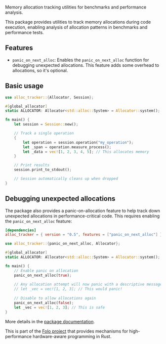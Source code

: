 Memory allocation tracking utilities for benchmarks and performance analysis.

This package provides utilities to track memory allocations during code execution,
enabling analysis of allocation patterns in benchmarks and performance tests.

## Features

- `panic_on_next_alloc`: Enables the `panic_on_next_alloc` function for debugging
  unexpected allocations. This feature adds some overhead to allocations, so it's optional.

## Basic usage

```rust
use alloc_tracker::{Allocator, Session};

#[global_allocator]
static ALLOCATOR: Allocator<std::alloc::System> = Allocator::system();

fn main() {
    let session = Session::new();

    // Track a single operation
    {
        let operation = session.operation("my_operation");
        let _span = operation.measure_process();
        let _data = vec![1, 2, 3, 4, 5]; // This allocates memory
    }

    // Print results
    session.print_to_stdout();

    // Session automatically cleans up when dropped
}
```

## Debugging unexpected allocations

The package also provides a panic-on-allocation feature to help track down unexpected
allocations in performance-critical code. This requires enabling the `panic_on_next_alloc` feature:

```toml
[dependencies]
alloc_tracker = { version = "0.5", features = ["panic_on_next_alloc"] }
```

```rust
use alloc_tracker::{panic_on_next_alloc, Allocator};

#[global_allocator]
static ALLOCATOR: Allocator<std::alloc::System> = Allocator::system();

fn main() {
    // Enable panic on allocation
    panic_on_next_alloc(true);
    
    // Any allocation attempt will now panic with a descriptive message
    // let _vec = vec![1, 2, 3]; // This would panic!
    
    // Disable to allow allocations again
    panic_on_next_alloc(false);
    let _vec = vec![1, 2, 3]; // This is safe
}
```

More details in the [package documentation](https://docs.rs/alloc_tracker/).

This is part of the [Folo project](https://github.com/folo-rs/folo) that provides mechanisms for
high-performance hardware-aware programming in Rust.
